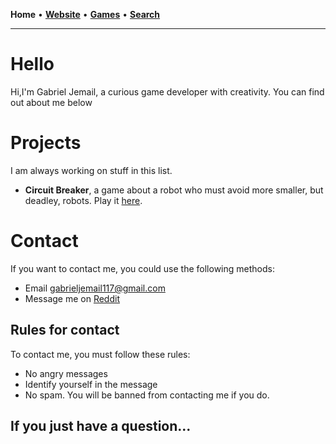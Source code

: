 **Home** • **[Website](https://gabriel.jemail.us)** • **[Games](games.html)** • **[Search](search.html)**

<hr>

# Hello
Hi,I'm Gabriel Jemail, a curious game developer with creativity. You can find out about me below

# Projects
I am always working on stuff in this list.
- **Circuit Breaker**, a game about a robot who must avoid more smaller, but deadley, robots. Play it [here](https://gabriel.jemail.us/games/paperhorror2d).

# Contact

If you want to contact me, you could use the following methods:
- Email gabrieljemail117@gmail.com
- Message me on [Reddit](https://reddit.com/u/Infinite_Ear_18)

## Rules for contact

To contact me, you must follow these rules:
- No angry messages
- Identify yourself in the message
- No spam. You will be banned from contacting me if you do.

## If you just have a question...
